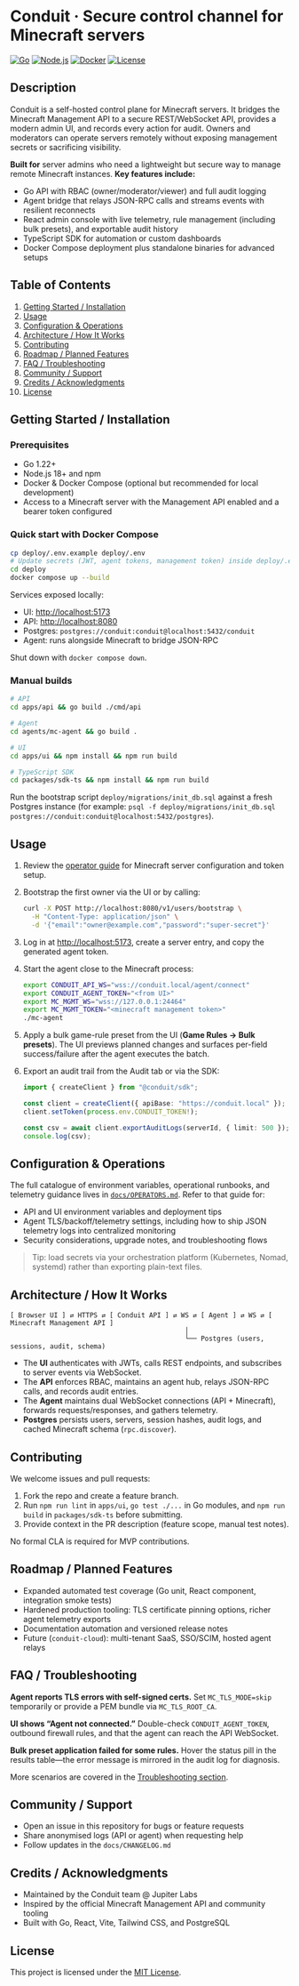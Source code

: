 # Conduit · Secure control channel for Minecraft servers

[![Go](https://img.shields.io/badge/Go-1.22+-00ADD8?logo=go)](https://go.dev/)
[![Node.js](https://img.shields.io/badge/Node.js-18+-339933?logo=node.js)](https://nodejs.org/)
[![Docker](https://img.shields.io/badge/Docker-ready-2496ED?logo=docker)](https://www.docker.com/)
[![License](https://img.shields.io/badge/license-MIT-blue)](#license)

## Description

Conduit is a self-hosted control plane for Minecraft servers. It bridges the Minecraft Management API to a secure REST/WebSocket API, provides a modern admin UI, and records every action for audit. Owners and moderators can operate servers remotely without exposing management secrets or sacrificing visibility.

**Built for** server admins who need a lightweight but secure way to manage remote Minecraft instances. **Key features include:**

- Go API with RBAC (owner/moderator/viewer) and full audit logging
- Agent bridge that relays JSON-RPC calls and streams events with resilient reconnects
- React admin console with live telemetry, rule management (including bulk presets), and exportable audit history
- TypeScript SDK for automation or custom dashboards
- Docker Compose deployment plus standalone binaries for advanced setups

## Table of Contents

1. [Getting Started / Installation](#getting-started--installation)
2. [Usage](#usage)
3. [Configuration & Operations](#configuration--operations)
4. [Architecture / How It Works](#architecture--how-it-works)
5. [Contributing](#contributing)
6. [Roadmap / Planned Features](#roadmap--planned-features)
7. [FAQ / Troubleshooting](#faq--troubleshooting)
8. [Community / Support](#community--support)
9. [Credits / Acknowledgments](#credits--acknowledgments)
10. [License](#license)

## Getting Started / Installation

### Prerequisites

- Go 1.22+
- Node.js 18+ and npm
- Docker & Docker Compose (optional but recommended for local development)
- Access to a Minecraft server with the Management API enabled and a bearer token configured

### Quick start with Docker Compose

```bash
cp deploy/.env.example deploy/.env
# Update secrets (JWT, agent tokens, management token) inside deploy/.env
cd deploy
docker compose up --build
```

Services exposed locally:

- UI: <http://localhost:5173>
- API: <http://localhost:8080>
- Postgres: `postgres://conduit:conduit@localhost:5432/conduit`
- Agent: runs alongside Minecraft to bridge JSON-RPC

Shut down with `docker compose down`.

### Manual builds

```bash
# API
cd apps/api && go build ./cmd/api

# Agent
cd agents/mc-agent && go build .

# UI
cd apps/ui && npm install && npm run build

# TypeScript SDK
cd packages/sdk-ts && npm install && npm run build
```

Run the bootstrap script `deploy/migrations/init_db.sql` against a fresh Postgres instance (for example: `psql -f deploy/migrations/init_db.sql postgres://conduit:conduit@localhost:5432/postgres`).

## Usage

1. Review the [operator guide](docs/OPERATORS.md) for Minecraft server configuration and token setup.
2. Bootstrap the first owner via the UI or by calling:

   ```bash
   curl -X POST http://localhost:8080/v1/users/bootstrap \
     -H "Content-Type: application/json" \
     -d '{"email":"owner@example.com","password":"super-secret"}'
   ```

3. Log in at <http://localhost:5173>, create a server entry, and copy the generated agent token.
4. Start the agent close to the Minecraft process:

   ```bash
   export CONDUIT_API_WS="wss://conduit.local/agent/connect"
   export CONDUIT_AGENT_TOKEN="<from UI>"
   export MC_MGMT_WS="wss://127.0.0.1:24464"
   export MC_MGMT_TOKEN="<minecraft management token>"
   ./mc-agent
   ```

5. Apply a bulk game-rule preset from the UI (**Game Rules → Bulk presets**). The UI previews planned changes and surfaces per-field success/failure after the agent executes the batch.

6. Export an audit trail from the Audit tab or via the SDK:

   ```ts
   import { createClient } from "@conduit/sdk";

   const client = createClient({ apiBase: "https://conduit.local" });
   client.setToken(process.env.CONDUIT_TOKEN!);

   const csv = await client.exportAuditLogs(serverId, { limit: 500 });
   console.log(csv);
   ```

## Configuration & Operations

The full catalogue of environment variables, operational runbooks, and telemetry guidance lives in [`docs/OPERATORS.md`](docs/OPERATORS.md). Refer to that guide for:

- API and UI environment variables and deployment tips
- Agent TLS/backoff/telemetry settings, including how to ship JSON telemetry logs into centralized monitoring
- Security considerations, upgrade notes, and troubleshooting flows

> Tip: load secrets via your orchestration platform (Kubernetes, Nomad, systemd) rather than exporting plain-text files.

## Architecture / How It Works

```text
[ Browser UI ] ⇄ HTTPS ⇄ [ Conduit API ] ⇄ WS ⇄ [ Agent ] ⇄ WS ⇄ [ Minecraft Management API ]
                                            │
                                            └── Postgres (users, sessions, audit, schema)
```

- The **UI** authenticates with JWTs, calls REST endpoints, and subscribes to server events via WebSocket.
- The **API** enforces RBAC, maintains an agent hub, relays JSON-RPC calls, and records audit entries.
- The **Agent** maintains dual WebSocket connections (API + Minecraft), forwards requests/responses, and gathers telemetry.
- **Postgres** persists users, servers, session hashes, audit logs, and cached Minecraft schema (`rpc.discover`).

## Contributing

We welcome issues and pull requests:

1. Fork the repo and create a feature branch.
2. Run `npm run lint` in `apps/ui`, `go test ./...` in Go modules, and `npm run build` in `packages/sdk-ts` before submitting.
3. Provide context in the PR description (feature scope, manual test notes).

No formal CLA is required for MVP contributions.

## Roadmap / Planned Features

- Expanded automated test coverage (Go unit, React component, integration smoke tests)
- Hardened production tooling: TLS certificate pinning options, richer agent telemetry exports
- Documentation automation and versioned release notes
- Future (`conduit-cloud`): multi-tenant SaaS, SSO/SCIM, hosted agent relays

## FAQ / Troubleshooting

**Agent reports TLS errors with self-signed certs.**
Set `MC_TLS_MODE=skip` temporarily or provide a PEM bundle via `MC_TLS_ROOT_CA`.

**UI shows “Agent not connected.”**
Double-check `CONDUIT_AGENT_TOKEN`, outbound firewall rules, and that the agent can reach the API WebSocket.

**Bulk preset application failed for some rules.**
Hover the status pill in the results table—the error message is mirrored in the audit log for diagnosis.

More scenarios are covered in the [Troubleshooting section](docs/OPERATORS.md#8-troubleshooting).

## Community / Support

- Open an issue in this repository for bugs or feature requests
- Share anonymised logs (API or agent) when requesting help
- Follow updates in the `docs/CHANGELOG.md`

## Credits / Acknowledgments

- Maintained by the Conduit team @ Jupiter Labs
- Inspired by the official Minecraft Management API and community tooling
- Built with Go, React, Vite, Tailwind CSS, and PostgreSQL

## License

This project is licensed under the [MIT License](LICENSE).
